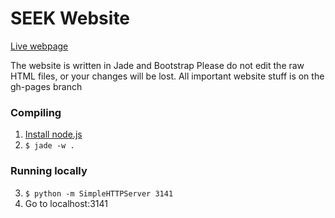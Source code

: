 # SEEK Website
[Live webpage](http://c2huc2hu.github.io/seek_2017)

The website is written in Jade and Bootstrap
Please do not edit the raw HTML files, or your changes will be lost.
All important website stuff is on the gh-pages branch


### Compiling
1. [Install node.js](https://nodejs.org/en/)
2. `$ jade -w .`


### Running locally
3. `$ python -m SimpleHTTPServer 3141`
4. Go to localhost:3141
